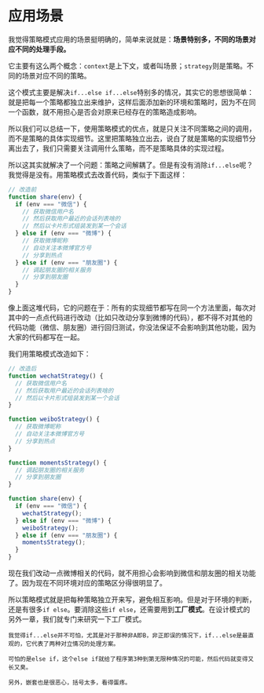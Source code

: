 # 应用场景

我觉得策略模式应用的场景挺明确的，简单来说就是：**场景特别多，不同的场景对应不同的处理手段。**

它主要有这么两个概念：`context`是上下文，或者叫场景；`strategy`则是策略。不同的场景对应不同的策略。

这个模式主要是解决`if...else if...else`特别多的情况，其实它的思想很简单：就是把每一个策略都独立出来维护，这样后面添加新的环境和策略时，因为不在同一个函数，就不用担心是否会对原来已经存在的策略造成影响。

所以我们可以总结一下，使用策略模式的优点，就是只关注不同策略之间的调用，而不是策略的具体实现细节。这里把策略独立出去，说白了就是策略的实现细节分离出去了，我们只需要关注调用什么策略，而不是策略具体的实现过程。

所以这其实就解决了一个问题：策略之间解耦了。但是有没有消除`if...else`呢？我觉得是没有。用策略模式去改善代码，类似于下面这样：

```js
// 改造前
function share(env) {
  if (env === "微信") {
    // 获取微信用户名
    // 然后获取用户最近的会话列表啥的
    // 然后以卡片形式组装发到某一个会话
  } else if (env === "微博") {
    // 获取微博昵称
    // 自动关注本微博官方号
    // 分享到热点
  } else if (env === "朋友圈") {
    // 调起朋友圈的相关服务
    // 分享到朋友圈
  }
}
```
像上面这堆代码，它的问题在于：所有的实现细节都写在同一个方法里面，每次对其中的一点点代码进行改动（比如只改动分享到微博的代码），都不得不对其他的代码功能（微信、朋友圈）进行回归测试，你没法保证不会影响到其他功能，因为大家的代码都写在一起。

我们用策略模式改造如下：

```js
// 改造后
function wechatStrategy() {
  // 获取微信用户名
  // 然后获取用户最近的会话列表啥的
  // 然后以卡片形式组装发到某一个会话
}

function weiboStrategy() {
  // 获取微博昵称
  // 自动关注本微博官方号
  // 分享到热点
}

function momentsStrategy() {
  // 调起朋友圈的相关服务
  // 分享到朋友圈
}

function share(env) {
  if (env === "微信") {
    wechatStrategy();
  } else if (env === "微博") {
    weiboStrategy();
  } else if (env === "朋友圈") {
    momentsStrategy();
  }
}
```
现在我们改动一点微博相关的代码，就不用担心会影响到微信和朋友圈的相关功能了。因为现在不同环境对应的策略区分得很明显了。

所以策略模式就是把每种策略独立开来写，避免相互影响。但是对于环境的判断，还是有很多`if else`。要消除这些`if else`，还需要用到**工厂模式**。在设计模式的另外一章，我们就专门来研究一下工厂模式。

```!
我觉得if...else并不可怕，尤其是对于那种非A即B，非正即误的情况下，if...else是最直观的，它代表了两种对立情况的处理方案。

可怕的是else if，这个else if就给了程序第3种到第无限种情况的可能，然后代码就变得又长又臭。

另外，嵌套也是很恶心，括号太多，看得蛋疼。
```
